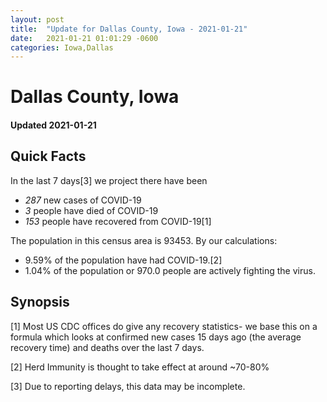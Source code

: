 ```yaml
---
layout: post
title:  "Update for Dallas County, Iowa - 2021-01-21"
date:   2021-01-21 01:01:29 -0600
categories: Iowa,Dallas
---
```


# Dallas County, Iowa
#### Updated 2021-01-21

## Quick Facts

In the last 7 days[3] we project there have been
- *287* new cases of COVID-19
- *3* people have died of COVID-19
- *153* people have recovered from COVID-19[1]

The population in this census area is 93453. By our calculations:
- 9.59% of the population have had COVID-19.[2]
- 1.04% of the population or 970.0 people are actively fighting the virus.

## Synopsis




[1] Most US CDC offices do give any recovery statistics- we base this on a formula which looks at confirmed new cases
15 days ago (the average recovery time) and deaths over the last 7 days.

[2] Herd Immunity is thought to take effect at around ~70-80%

[3] Due to reporting delays, this data may be incomplete.
 
    